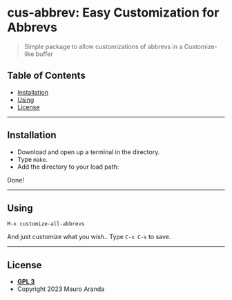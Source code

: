 # cus-abbrev: Easy Customization for Abbrevs

> Simple package to allow customizations of abbrevs in a Customize-like buffer

## Table of Contents

- [Installation](#installation)
- [Using](#using)
- [License](#license)

---

## Installation
- Download and open up a terminal in the directory.
- Type `make`.
- Add the directory to your load path:

Done!

---

## Using

`M-x customize-all-abbrevs`

And just customize what you wish..  Type `C-x C-s` to save.

---

## License

- **[GPL 3](https://www.gnu.org/licenses/gpl-3.0-standalone.html)**
- Copyright 2023 Mauro Aranda
